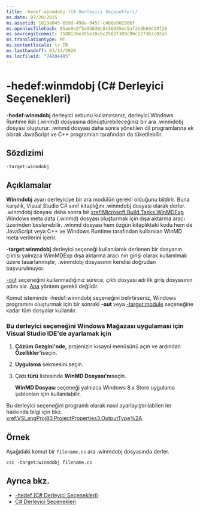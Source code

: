 ```yaml
---
title: -hedef:winmdobj (C# Derleyici Seçenekleri)
ms.date: 07/20/2015
ms.assetid: 1819a045-659d-498a-9457-c466e902986f
ms.openlocfilehash: 85ae9a3f5e9b038c0c56935ec5af2b9b09d19f20
ms.sourcegitcommit: 7588136e355e10cbc2582f389c90c127363c02a5
ms.translationtype: MT
ms.contentlocale: tr-TR
ms.lasthandoff: 03/14/2020
ms.locfileid: "74204485"
---
```

# <a name="-targetwinmdobj-c-compiler-options"></a>-hedef:winmdobj (C# Derleyici Seçenekleri)
**-hedef:winmdobj** derleyici sebunu kullanırsanız, derleyici Windows Runtime ikili (.winmd) dosyasına dönüştürebileceğiniz bir ara .winmdobj dosyası oluşturur. .winmd dosyası daha sonra yönetilen dil programlarına ek olarak JavaScript ve C++ programları tarafından da tüketilebilir.  
  
## <a name="syntax"></a>Sözdizimi  
  
```console  
-target:winmdobj  
```  
  
## <a name="remarks"></a>Açıklamalar  
 **Winmdobj** ayarı derleyiciye bir ara modülün gerekli olduğunu bildirir. Buna karşılık, Visual Studio C# sınıf kitaplığını .winmdobj dosyası olarak derler. .winmdobj dosyası daha sonra bir <xref:Microsoft.Build.Tasks.WinMDExp> Windows meta data (.winmd) dosyası oluşturmak için dışa aktarma aracı üzerinden beslenebilir. .winmd dosyası hem özgün kitaplıktaki kodu hem de JavaScript veya C++ ve Windows Runtime tarafından kullanılan WinMD meta verilerini içerir.  
  
 **-target:winmdobj** derleyici seçeneği kullanılarak derlenen bir dosyanın çıktısı yalnızca WimMDExp dışa aktarma aracı nın girişi olarak kullanılmak üzere tasarlanmıştır; .winmdobj dosyasının kendisi doğrudan başvurulmuyor.  
  
 [-out](./out-compiler-option.md) seçeneğini kullanmadığınız sürece, çıktı dosyası adı ilk giriş dosyasının adını alır. [Ana](../../programming-guide/main-and-command-args/index.md) yöntem gerekli değildir.  
  
 Komut isteminde -hedef:winmdobj seçeneğini belirtirseniz, Windows programını oluşturmak için bir sonraki **-out** veya [-target:module](./target-module-compiler-option.md) seçeneğine kadar tüm dosyalar kullanılır.  
  
### <a name="to-set-this-compiler-option-in-the-visual-studio-ide-for-a-windows-store-app"></a>Bu derleyici seçeneğini Windows Mağazası uygulaması için Visual Studio IDE'de ayarlamak için  
  
1. **Çözüm Gezgini'nde,** projenizin kısayol menüsünü açın ve ardından **Özellikler'i**seçin.  
  
2. **Uygulama** sekmesini seçin.  
  
3. Çıktı **türü** listesinde **WinMD Dosyası'nı**seçin.  
  
     **WinMD Dosyası** seçeneği yalnızca Windows 8.x Store uygulama şablonları için kullanılabilir.  
  
 Bu derleyici seçeneğini programlı olarak nasıl ayarlayıştırılabilen ler hakkında bilgi için bkz. <xref:VSLangProj80.ProjectProperties3.OutputType%2A>  
  
## <a name="example"></a>Örnek  
 Aşağıdaki komut bir `filename.cs` ara .winmdobj dosyasında derler.  
  
```console  
csc -target:winmdobj filename.cs  
```  
  
## <a name="see-also"></a>Ayrıca bkz.

- [-hedef (C# Derleyici Seçenekleri)](./target-compiler-option.md)
- [C# Derleyici Seçenekleri](./index.md)

